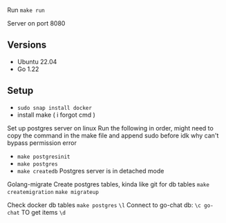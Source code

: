 Run `make run`

Server on port 8080

## Versions
- Ubuntu 22.04
- Go 1.22

## Setup
- `sudo snap install docker`
- install make ( i forgot cmd )

Set up postgres server on linux
Run the following in order, might need to copy the command in the make file and append sudo before idk why can't bypass permission error
- `make postgresinit`
- `make postgres`
- `make createdb` 
Postgres server is in detached mode

Golang-migrate
Create postgres tables, kinda like git for db tables
`make createmigration`
`make migrateup`


Check docker db tables
`make postgres`
`\l`
Connect to go-chat db: `\c go-chat`
TO get items `\d`
